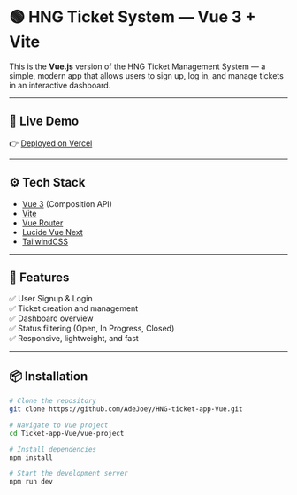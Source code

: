
# 🟢 HNG Ticket System — Vue 3 + Vite

This is the **Vue.js** version of the HNG Ticket Management System — a simple, modern app that allows users to sign up, log in, and manage tickets in an interactive dashboard.

---

## 🚀 Live Demo
👉 [Deployed on Vercel](https://hng-ticket-app-4ygn0byi6-josephs-projects-073151de.vercel.app)

---

## ⚙️ Tech Stack
- [Vue 3](https://vuejs.org/) (Composition API)
- [Vite](https://vitejs.dev/)
- [Vue Router](https://router.vuejs.org/)
- [Lucide Vue Next](https://www.npmjs.com/package/lucide-vue-next)
- [TailwindCSS](https://tailwindcss.com/)

---

## 🧩 Features
✅ User Signup & Login  
✅ Ticket creation and management  
✅ Dashboard overview  
✅ Status filtering (Open, In Progress, Closed)  
✅ Responsive, lightweight, and fast  

---

## 📦 Installation

```bash
# Clone the repository
git clone https://github.com/AdeJoey/HNG-ticket-app-Vue.git

# Navigate to Vue project
cd Ticket-app-Vue/vue-project

# Install dependencies
npm install

# Start the development server
npm run dev

